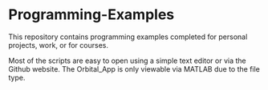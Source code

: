 # Programming-Examples
This repository contains programming examples completed for personal projects, work, or for courses.

Most of the scripts are easy to open using a simple text editor or via the Github website. The Orbital_App is only viewable via MATLAB due to the file type. 
